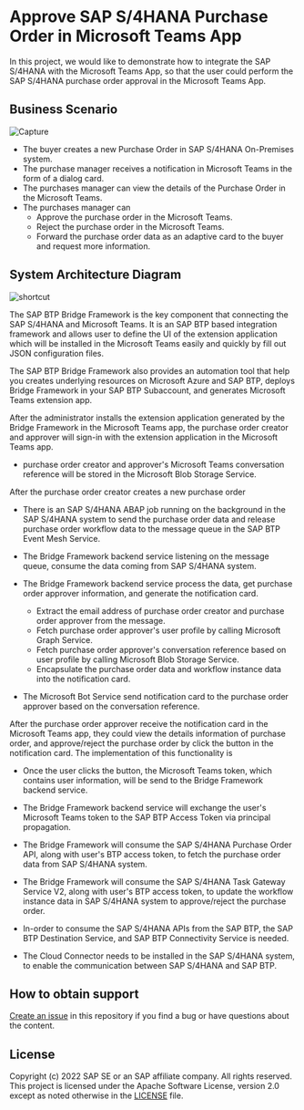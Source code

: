 # Approve SAP S/4HANA Purchase Order in Microsoft Teams App
In this project, we would like to demonstrate how to integrate the SAP S/4HANA with the Microsoft Teams App, so that the user could perform the SAP S/4HANA purchase order approval in the Microsoft Teams App.

## Business Scenario

![Capture](https://user-images.githubusercontent.com/29527722/208214036-a1ac0fa6-1a00-4a21-bba4-850d609fac72.PNG)

- The buyer creates a new Purchase Order in SAP S/4HANA On-Premises system.
- The purchase manager receives a notification in Microsoft Teams in the form of a dialog card.
- The purchases manager can view the details of the Purchase Order in the Microsoft Teams.
- The purchases manager can 
  - Approve the purchase order in the Microsoft Teams.
  - Reject the purchase order in the Microsoft Teams.
  - Forward the purchase order data as an adaptive card to the buyer and request more information.

## System Architecture Diagram

![shortcut](https://user-images.githubusercontent.com/29527722/210670777-e5465805-3156-404d-9a32-1eed1512f17f.png)

The SAP BTP Bridge Framework is the key component that connecting the SAP S/4HANA and Microsoft Teams. It is an SAP BTP based integration framework and allows user to define the UI of the extension application which will be installed in the Microsoft Teams easily and quickly by fill out JSON configuration files. 

 
The SAP BTP Bridge Framework also provides an automation tool that help you creates underlying resources on Microsoft Azure and SAP BTP, deploys Bridge Framework in your SAP BTP Subaccount, and generates Microsoft Teams extension app. 

 
After the administrator installs the extension application generated by the Bridge Framework in the Microsoft Teams app, the purchase order creator and approver will sign-in with the extension application in the Microsoft Teams app.

  - purchase order creator and approver's Microsoft Teams conversation reference will be stored in the Microsoft Blob Storage Service.
 

After the purchase order creator creates a new purchase order

  - There is an SAP S/4HANA ABAP job running on the background in the SAP S/4HANA system to send the purchase order data and release purchase order workflow data to the message queue in the SAP BTP Event Mesh Service.
  
  - The Bridge Framework backend service listening on the message queue, consume the data coming from SAP S/4HANA system.
  
  - The Bridge Framework backend service process the data, get purchase order approver information, and generate the notification card.
  
    - Extract the email address of purchase order creator and purchase order approver from the message.
    - Fetch purchase order approver's user profile by calling Microsoft Graph Service.
    - Fetch purchase order approver's conversation reference based on user profile by calling Microsoft Blob Storage Service.
    - Encapsulate the purchase order data and workflow instance data into the notification card.
  - The Microsoft Bot Service send notification card to the purchase order approver based on the conversation reference.
 

After the purchase order approver receive the notification card in the Microsoft Teams app, they could view the details information of purchase order, and approve/reject the purchase order by click the button in the notification card. The implementation of this functionality is

  - Once the user clicks the button, the Microsoft Teams token, which contains user information, will be send to the Bridge Framework backend service.

  - The Bridge Framework backend service will exchange the user's Microsoft Teams token to the SAP BTP Access Token via principal propagation.
  
  - The Bridge Framework will consume the SAP S/4HANA Purchase Order API, along with user's BTP access token, to fetch the purchase order data from SAP S/4HANA system.

  - The Bridge Framework will consume the SAP S/4HANA Task Gateway Service V2, along with user's BTP access token, to update the workflow instance data in SAP S/4HANA system to approve/reject the purchase order.
  
  - In-order to consume the SAP S/4HANA APIs from the SAP BTP, the SAP BTP Destination Service, and SAP BTP Connectivity Service is needed.
  
  - The Cloud Connector needs to be installed in the SAP S/4HANA system, to enable the communication between SAP S/4HANA and SAP BTP.

## How to obtain support
[Create an issue](https://github.com/SAP-samples/<repository-name>/issues) in this repository if you find a bug or have questions about the content.
 
## License
Copyright (c) 2022 SAP SE or an SAP affiliate company. All rights reserved. This project is licensed under the Apache Software License, version 2.0 except as noted otherwise in the [LICENSE](LICENSE) file.
